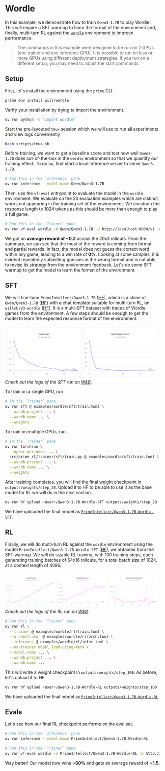 # Wordle

In this example, we demonstrate how to train `Qwen3-1.7B` to play Wordle. This will require a SFT warmup to learn the format of the environment and, finally, multi-turn RL against the [`wordle`](https://app.primeintellect.ai/dashboard/environments/primeintellect/wordle) environment to improve performance.

> The commands in this example were designed to be run on 2 GPUs (one trainer and one inference GPU). It is possible to run on less or more GPUs using different deployment strategies. If you run on a different setup, you may need to adjust the start commands.

## Setup

First, let's install the environment using the `prime` CLI.

```bash
prime env install will/wordle
```

Verify your installation by trying to import the environment.

```bash
uv run python -c "import wordle"
```

Start the pre-layouted `tmux` session which we will use to run all experiments and view logs conveniently

```bash
bash scripts/tmux.sh
```

Before training, we want to get a baseline score and test how well `Qwen3-1.7B` does out-of-the-box in the `wordle` environment so that we quantify our training effect. To do so, first start a local inference server to serve `Qwen3-1.7B`.

```bash
# Run this in the `Inference` pane
uv run inference --model.name Qwen/Qwen3-1.7B
```

Then, use the `vf-eval` entrypoint to evaluate the model in the `wordle` environment. We evaluate on the 20 evaluation examples which are distinct words not appearing in the training set of the environment. We constrain the response length to 1024 tokens as this should be more than enough to play a full game.

```bash
# Run this in the `Trainer` pane
uv run vf-eval wordle -m Qwen/Qwen3-1.7B -b http://localhost:8000/v1 -n 20 --max-tokens 1024
```

We got an **average reward of ~0.2** across the 20x3 rollouts. From the summary, we can see that the most of the reward is coming from format and partial rewards. In fact, the model does not guess the correct word within any game, leading to a win rate of **0%**. Looking at some samples, it is evident repeatedly submitting guesses in the wrong format and is not able to revise its strategy from the environment feedback. Let's do some SFT warmup to get the model to learn the format of the environment.

## SFT

We will fine-tune `PrimeIntellect/Qwen3-1.7B` ([HF](https://huggingface.co/PrimeIntellect/Qwen3-1.7B)), which is a clone of `Qwen/Qwen3-1.7B` ([HF](https://huggingface.co/Qwen/Qwen3-1.7B)) with a chat template suitable for multi-turn RL, on `willcb/V3-wordle` ([HF](https://huggingface.co/datasets/willcb/V3-wordle)). It is a multi-SFT dataset with traces of Wordle games from the environment. A few steps should be enough to get the model to learn the expected response format of the environment.

![SFT](sft/wandb.png)
*Check out the logs of the SFT run on [W&B](https://wandb.ai/primeintellect/examples?nw=h8yesgpmst).*

To train on a single GPU, run

```bash
# In the `Trainer` pane
uv run sft @ examples/wordle/sft/train.toml \
  --wandb.project ... \
  --wandb.name ... \
  --weights
```

To train on multiple GPUs, run

```bash
# In the `Trainer` pane
uv run torchrun \
  --nproc-per-node ... \
  src/prime_rl/trainer/sft/train.py @ examples/wordle/sft/train.toml \
  --wandb.project ... \
  --wandb.name ... \
  --weights
```

After training completes, you will find the final weight checkpoint in `outputs/weights/step_20`. Upload it to HF to be able to use it as the base model for RL we will do in the next section.

```bash
uv run hf upload <user>/Qwen3-1.7B-Wordle-SFT outputs/weights/step_20
```

We have uploaded the final model as [`PrimeIntellect/Qwen3-1.7B-Wordle-SFT`](https://huggingface.co/PrimeIntellect/Qwen3-1.7B-Wordle-SFT).

## RL

Finally, we will do multi-turn RL against the `wordle` environment using the model `PrimeIntellect/Qwen3-1.7B-Wordle-SFT` ([HF](https://huggingface.co/PrimeIntellect/Qwen3-1.7B-Wordle-SFT)), we obtained from the SFT warmup. We will do sizable RL training, with 100 training steps, each generating training batches of 64x16 rollouts, for a total batch size of 1024, at a context length of 4096.

![RL](rl/wandb.png)
*Check out the logs of the RL run on [W&B](https://wandb.ai/primeintellect/examples?nw=2isof8knxo5).*


```bash
# Run this in the `Trainer` pane
uv run rl \
  --trainer @ examples/wordle/rl/train.toml \
  --orchestrator @ examples/wordle/rl/orch.toml \
  --inference @ examples/wordle/rl/infer.toml \
  --no-trainer.model.load-using-meta \
  --model.name ... \
  --wandb.project ... \
  --wandb.name ...
```

This will write a weight checkpoint in `outputs/weights/step_100`. As before, let's upload it to HF.

```bash
uv run hf upload <user>/Qwen3-1.7B-Wordle-RL outputs/weights/step_100
```

We have uploaded the final model as [`PrimeIntellect/Qwen3-1.7B-Wordle-RL`](https://huggingface.co/PrimeIntellect/Qwen3-1.7B-Wordle-RL).

## Evals

Let's see how our final RL checkpoint performs on the eval set.

```bash
# Run this in the `Inference` pane
uv run inference --model.name PrimeIntellect/Qwen3-1.7B-Wordle-RL
```

```bash
# Run this in the `Trainer` pane
uv run vf-eval wordle -m PrimeIntellect/Qwen3-1.7B-Wordle-RL -b http://localhost:8000/v1 -n 20 --max-tokens 1024
```

Way better! Our model now wins **~60%** and gets an average reward of **~1.5**.
